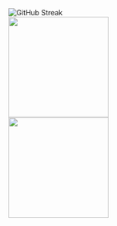 <div style="margin-left:40%; position:absolute">
    <img src="https://streak-stats.demolab.com?user=FlowerInTheRain&theme=github_dark_dimmed&hide_border=true&date_format=M%20j%5B%2C%20Y%5D&card_width=450px" alt="GitHub Streak" />
    <br/>
    <img height=200  src="https://github-readme-stats.vercel.app/api/top-langs/?username=FlowerInTheRain&theme=github_dark_dimmed&layout=compact&card_width=320px&line_height=25&langs_count=14&text_bold=true&hide_border=true" />
    <br/>
  <img height=200 src="https://github-readme-stats.vercel.app/api?username=FlowerInTheRain&theme=github_dark_dimmed&card_width=450px&include_all_commits=false&hide_rank=true&hide_border=true" />
</div>


<!--
**FlowerInTheRain/FlowerInTheRain** is a ✨ _special_ ✨ repository because its `README.md` (this file) appears on your GitHub profile.

Here are some ideas to get you started:

- 🔭 I’m currently working on ...
- 🌱 I’m currently learning ...
- 👯 I’m looking to collaborate on ...
- 🤔 I’m looking for help with ...
- 💬 Ask me about ...
- 📫 How to reach me: ...
- 😄 Pronouns: ...
- ⚡ Fun fact: ...
-->
